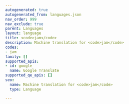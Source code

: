 ```yaml
---
autogenerated: true
autogenerated_from: languages.json
nav_order: 999
nav_exclude: true
parent: Languages
layout: language
title: <code>jam</code>
description: Machine translation for <code>jam</code>
codes:
- jam
family: []
supported_apis:
- id: google
  name: Google Translate
supported_qe_apis: []
seo:
  name: Machine translation for <code>jam</code>
  type: Language

---
```


